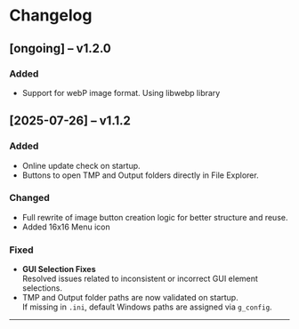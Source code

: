 # Changelog
## [ongoing] – v1.2.0

### Added
- Support for webP image format. Using libwebp library

## [2025-07-26] – v1.1.2

### Added
- Online update check on startup.
- Buttons to open TMP and Output folders directly in File Explorer.

### Changed
- Full rewrite of image button creation logic for better structure and reuse.
- Added 16x16 Menu icon

### Fixed
- **GUI Selection Fixes**  
  Resolved issues related to inconsistent or incorrect GUI element selections.
- TMP and Output folder paths are now validated on startup.  
  If missing in `.ini`, default Windows paths are assigned via `g_config`.

---

